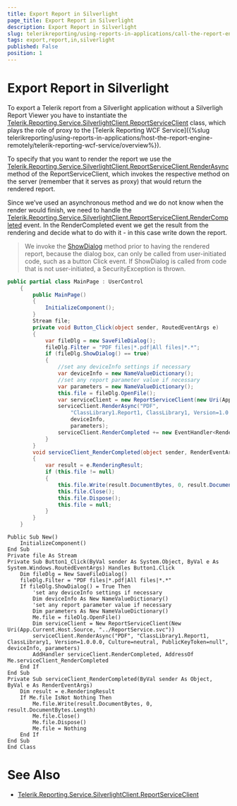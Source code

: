 ```yaml
---
title: Export Report in Silverlight
page_title: Export Report in Silverlight 
description: Export Report in Silverlight
slug: telerikreporting/using-reports-in-applications/call-the-report-engine-via-apis/export-report-in-silverlight
tags: export,report,in,silverlight
published: False
position: 1
---
```


# Export Report in Silverlight



To export a Telerik report from a Silverlight application without a Silverligh Report Viewer you have to instantiate the  [Telerik.Reporting.Service.SilverlightClient.ReportServiceClient](/reporting/api/Telerik.Reporting.Service.SilverlightClient.ReportServiceClient)  class, which plays the role of proxy to the [Telerik Reporting WCF Service]({%slug telerikreporting/using-reports-in-applications/host-the-report-engine-remotely/telerik-reporting-wcf-service/overview%}).       

To specify that you want to render the report we use the          [Telerik.Reporting.Service.SilverlightClient.ReportServiceClient.RenderAsync](/reporting/api/Telerik.Reporting.Service.SilverlightClient.ReportServiceClient#Telerik_Reporting_Service_SilverlightClient_ReportServiceClient_RenderAsync_System_String_System_String_Telerik_Reporting_Service_NameValueDictionary_Telerik_Reporting_Service_NameValueDictionary_)            method of the ReportServiceClient, which invokes the respective method on the server (remember that it serves as proxy)           that would return the rendered report.       

Since we’ve used an asynchronous method and we do not know when the render would finish, we need to handle the          [Telerik.Reporting.Service.SilverlightClient.ReportServiceClient.RenderCompleted](/reporting/api/Telerik.Reporting.Service.SilverlightClient.ReportServiceClient#Telerik_Reporting_Service_SilverlightClient_ReportServiceClient_RenderCompleted)            event. In the RenderCompleted event we get the result from the rendering and decide what to do with it -  in this case write down the report.       

> We invoke the       [ShowDialog](http://msdn.microsoft.com/en-us/library/system.windows.controls.savefiledialog.showdialog(VS.95).aspx)        method prior to having the rendered report, because the dialog box, can only be called from user-initiated code, such as a button Click event. If ShowDialog is called from code that is not user-initiated, a SecurityException is thrown.         


    
````C#
public partial class MainPage : UserControl
    {
        public MainPage()
        {
            InitializeComponent();
        }
        Stream file;
        private void Button_Click(object sender, RoutedEventArgs e)
        {
            var fileDlg = new SaveFileDialog();
            fileDlg.Filter = "PDF files|*.pdf|All files|*.*";
            if (fileDlg.ShowDialog() == true)
            {
                //set any deviceInfo settings if necessary
                var deviceInfo = new NameValueDictionary();
                //set any report parameter value if necessary
                var parameters = new NameValueDictionary();
                this.file = fileDlg.OpenFile();
                var serviceClient = new ReportServiceClient(new Uri(App.Current.Host.Source, "../ReportService.svc"));
                serviceClient.RenderAsync("PDF",
                    "ClassLibrary1.Report1, ClassLibrary1, Version=1.0.0.0, Culture=neutral, PublicKeyToken=null",
                    deviceInfo,
                    parameters);
                serviceClient.RenderCompleted += new EventHandler<RenderEventArgs>(serviceClient_RenderCompleted);
            }
        }
        void serviceClient_RenderCompleted(object sender, RenderEventArgs e)
        {
            var result = e.RenderingResult;
            if (this.file != null)
            {
                this.file.Write(result.DocumentBytes, 0, result.DocumentBytes.Length);
                this.file.Close();
                this.file.Dispose();
                this.file = null;
            }
        }
    }
````
````VB.NET
Public Sub New()
    InitializeComponent()
End Sub
Private file As Stream
Private Sub Button1_Click(ByVal sender As System.Object, ByVal e As System.Windows.RoutedEventArgs) Handles Button1.Click
    Dim fileDlg = New SaveFileDialog()
    fileDlg.Filter = "PDF files|*.pdf|All files|*.*"
    If fileDlg.ShowDialog() = True Then
        'set any deviceInfo settings if necessary
        Dim deviceInfo As New NameValueDictionary()
        'set any report parameter value if necessary
        Dim parameters As New NameValueDictionary()
        Me.file = fileDlg.OpenFile()
        Dim serviceClient = New ReportServiceClient(New Uri(App.Current.Host.Source, "../ReportService.svc"))
        serviceClient.RenderAsync("PDF", "ClassLibrary1.Report1, ClassLibrary1, Version=1.0.0.0, Culture=neutral, PublicKeyToken=null", deviceInfo, parameters)
        AddHandler serviceClient.RenderCompleted, AddressOf Me.serviceClient_RenderCompleted
    End If
End Sub
Private Sub serviceClient_RenderCompleted(ByVal sender As Object, ByVal e As RenderEventArgs)
    Dim result = e.RenderingResult
    If Me.file IsNot Nothing Then
        Me.file.Write(result.DocumentBytes, 0, result.DocumentBytes.Length)
        Me.file.Close()
        Me.file.Dispose()
        Me.file = Nothing
    End If
End Sub
End Class
````


# See Also
 

* [Telerik.Reporting.Service.SilverlightClient.ReportServiceClient](/reporting/api/Telerik.Reporting.Service.SilverlightClient.ReportServiceClient)

